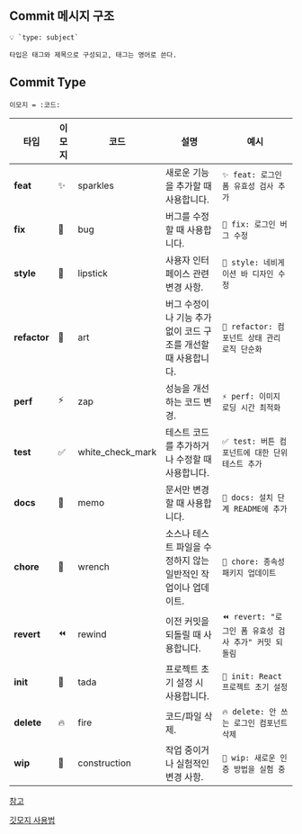 ## Commit 메시지 구조

```
💡 `type: subject`

타입은 태그와 제목으로 구성되고, 태그는 영어로 쓴다.
```

## Commit Type

```
이모지 = :코드:
```

| 타입         | 이모지 | 코드             | 설명                                                           | 예시                                                  |
| ------------ | ------ | ---------------- | -------------------------------------------------------------- | ----------------------------------------------------- |
| **feat**     | ✨     | sparkles         | 새로운 기능을 추가할 때 사용합니다.                            | `✨ feat: 로그인 폼 유효성 검사 추가`                 |
| **fix**      | 🐛     | bug              | 버그를 수정할 때 사용합니다.                                   | `🐛 fix: 로그인 버그 수정`                            |
| **style**    | 💄     | lipstick         | 사용자 인터페이스 관련 변경 사항.                              | `💄 style: 네비게이션 바 디자인 수정`                 |
| **refactor** | 🎨     | art              | 버그 수정이나 기능 추가 없이 코드 구조를 개선할 때 사용합니다. | `🎨 refactor: 컴포넌트 상태 관리 로직 단순화`         |
| **perf**     | ⚡     | zap              | 성능을 개선하는 코드 변경.                                     | `⚡️ perf: 이미지 로딩 시간 최적화`                   |
| **test**     | ✅     | white_check_mark | 테스트 코드를 추가하거나 수정할 때 사용합니다.                 | `✅ test: 버튼 컴포넌트에 대한 단위 테스트 추가`      |
| **docs**     | 📝     | memo             | 문서만 변경할 때 사용합니다.                                   | `📝 docs: 설치 단계 README에 추가`                    |
| **chore**    | 🔧     | wrench           | 소스나 테스트 파일을 수정하지 않는 일반적인 작업이나 업데이트. | `🔧 chore: 종속성 패키지 업데이트`                    |
| **revert**   | ⏪     | rewind           | 이전 커밋을 되돌릴 때 사용합니다.                              | `⏪ revert: "로그인 폼 유효성 검사 추가" 커밋 되돌림` |
| **init**     | 🎉     | tada             | 프로젝트 초기 설정 시 사용합니다.                              | `🎉 init: React 프로젝트 초기 설정`                   |
| **delete**   | 🔥     | fire             | 코드/파일 삭제.                                                | `🔥 delete: 안 쓰는 로그인 컴포넌트 삭제`             |
| **wip**      | 🚧     | construction     | 작업 중이거나 실험적인 변경 사항.                              | `🚧 wip: 새로운 인증 방법을 실험 중`                  |

[참고](https://velog.io/@shin6403/Git-git-%EC%BB%A4%EB%B0%8B-%EC%BB%A8%EB%B2%A4%EC%85%98-%EC%84%A4%EC%A0%95%ED%95%98%EA%B8%B0)

[깃모지 사용법](https://treasurebear.tistory.com/70)
